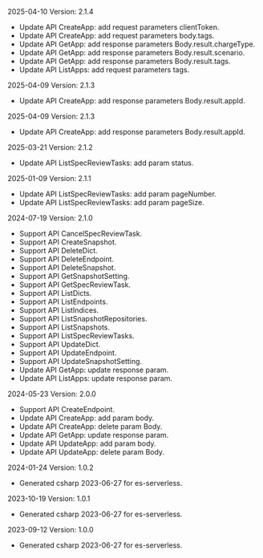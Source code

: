 2025-04-10 Version: 2.1.4
- Update API CreateApp: add request parameters clientToken.
- Update API CreateApp: add request parameters body.tags.
- Update API GetApp: add response parameters Body.result.chargeType.
- Update API GetApp: add response parameters Body.result.scenario.
- Update API GetApp: add response parameters Body.result.tags.
- Update API ListApps: add request parameters tags.


2025-04-09 Version: 2.1.3
- Update API CreateApp: add response parameters Body.result.appId.


2025-04-09 Version: 2.1.3
- Update API CreateApp: add response parameters Body.result.appId.


2025-03-21 Version: 2.1.2
- Update API ListSpecReviewTasks: add param status.


2025-01-09 Version: 2.1.1
- Update API ListSpecReviewTasks: add param pageNumber.
- Update API ListSpecReviewTasks: add param pageSize.


2024-07-19 Version: 2.1.0
- Support API CancelSpecReviewTask.
- Support API CreateSnapshot.
- Support API DeleteDict.
- Support API DeleteEndpoint.
- Support API DeleteSnapshot.
- Support API GetSnapshotSetting.
- Support API GetSpecReviewTask.
- Support API ListDicts.
- Support API ListEndpoints.
- Support API ListIndices.
- Support API ListSnapshotRepositories.
- Support API ListSnapshots.
- Support API ListSpecReviewTasks.
- Support API UpdateDict.
- Support API UpdateEndpoint.
- Support API UpdateSnapshotSetting.
- Update API GetApp: update response param.
- Update API ListApps: update response param.


2024-05-23 Version: 2.0.0
- Support API CreateEndpoint.
- Update API CreateApp: add param body.
- Update API CreateApp: delete param Body.
- Update API GetApp: update response param.
- Update API UpdateApp: add param body.
- Update API UpdateApp: delete param Body.


2024-01-24 Version: 1.0.2
- Generated csharp 2023-06-27 for es-serverless.

2023-10-19 Version: 1.0.1
- Generated csharp 2023-06-27 for es-serverless.

2023-09-12 Version: 1.0.0
- Generated csharp 2023-06-27 for es-serverless.

